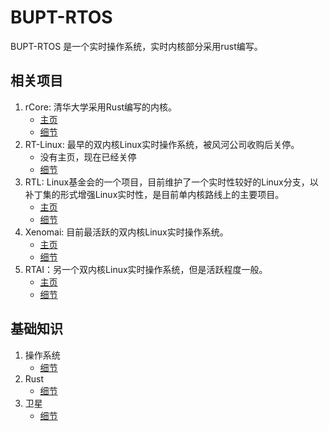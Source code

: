 ﻿# BUPT-RTOS

BUPT-RTOS 是一个实时操作系统，实时内核部分采用rust编写。

## 相关项目

1. rCore: 清华大学采用Rust编写的内核。
    - [主页](https://rcore-os.github.io/rCore-Tutorial-Book-v3/)
    - [细节](./related_projects/rCore.md)
2. RT-Linux: 最早的双内核Linux实时操作系统，被风河公司收购后关停。
    - 没有主页，现在已经关停
    - [细节](./related_projects/RT-Linux.md)
3. RTL: Linux基金会的一个项目，目前维护了一个实时性较好的Linux分支，以补丁集的形式增强Linux实时性，是目前单内核路线上的主要项目。
    - [主页](https://wiki.linuxfoundation.org/realtime/start)
    - [细节](./related_projects/RTL.md)
4. Xenomai: 目前最活跃的双内核Linux实时操作系统。
    - [主页](https://source.denx.de/Xenomai/xenomai)
    - [细节](./related_projects/Xenomai.md)
5. RTAI：另一个双内核Linux实时操作系统，但是活跃程度一般。
    - [主页](https://www.rtai.org/)
    - [细节](./related_projects/RTAI.md)

## 基础知识

1. 操作系统
    - [细节](./base_knowledge/operating_system/README.md)
2. Rust
    - [细节](./base_knowledge/rust/README.md)
3. 卫星
    - [细节](./base_knowledge/satellite/README.md)